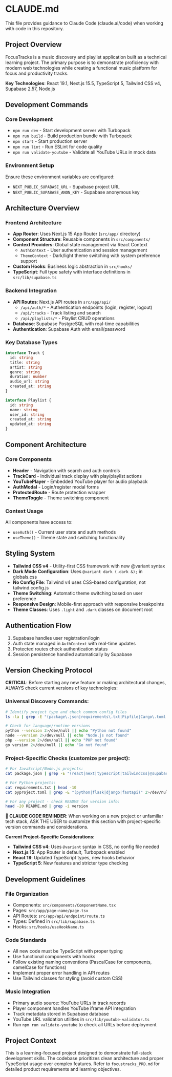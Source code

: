 # CLAUDE.md

This file provides guidance to Claude Code (claude.ai/code) when working with code in this repository.

## Project Overview

FocusTracks is a music discovery and playlist application built as a technical learning project. The primary purpose is to demonstrate proficiency with modern web technologies while creating a functional music platform for focus and productivity tracks.

**Key Technologies**: React 19.1, Next.js 15.5, TypeScript 5, Tailwind CSS v4, Supabase 2.57, Node.js

## Development Commands

### Core Development
- `npm run dev` - Start development server with Turbopack
- `npm run build` - Build production bundle with Turbopack
- `npm start` - Start production server
- `npm run lint` - Run ESLint for code quality
- `npm run validate-youtube` - Validate all YouTube URLs in mock data

### Environment Setup
Ensure these environment variables are configured:
- `NEXT_PUBLIC_SUPABASE_URL` - Supabase project URL
- `NEXT_PUBLIC_SUPABASE_ANON_KEY` - Supabase anonymous key

## Architecture Overview

### Frontend Architecture
- **App Router**: Uses Next.js 15 App Router (`src/app/` directory)
- **Component Structure**: Reusable components in `src/components/`
- **Context Providers**: Global state management via React Context
  - `AuthContext` - User authentication and session management
  - `ThemeContext` - Dark/light theme switching with system preference support
- **Custom Hooks**: Business logic abstraction in `src/hooks/`
- **TypeScript**: Full type safety with interface definitions in `src/lib/supabase.ts`

### Backend Integration
- **API Routes**: Next.js API routes in `src/app/api/`
  - `/api/auth/*` - Authentication endpoints (login, register, logout)
  - `/api/tracks` - Track listing and search
  - `/api/playlists/*` - Playlist CRUD operations
- **Database**: Supabase PostgreSQL with real-time capabilities
- **Authentication**: Supabase Auth with email/password

### Key Database Types
```typescript
interface Track {
  id: string
  title: string
  artist: string
  genre: string
  duration: number
  audio_url: string
  created_at: string
}

interface Playlist {
  id: string
  name: string
  user_id: string
  created_at: string
  updated_at: string
}
```

## Component Architecture

### Core Components
- **Header** - Navigation with search and auth controls
- **TrackCard** - Individual track display with play/playlist actions
- **YouTubePlayer** - Embedded YouTube player for audio playback
- **AuthModal** - Login/register modal forms
- **ProtectedRoute** - Route protection wrapper
- **ThemeToggle** - Theme switching component

### Context Usage
All components have access to:
- `useAuth()` - Current user state and auth methods
- `useTheme()` - Theme state and switching functionality

## Styling System

- **Tailwind CSS v4** - Utility-first CSS framework with new @variant syntax
- **Dark Mode Configuration**: Uses `@variant dark (.dark &);` in globals.css
- **No Config File**: Tailwind v4 uses CSS-based configuration, not tailwind.config.js
- **Theme Switching**: Automatic theme switching based on user preference
- **Responsive Design**: Mobile-first approach with responsive breakpoints
- **Theme Classes**: Uses `.light` and `.dark` classes on document root

## Authentication Flow

1. Supabase handles user registration/login
2. Auth state managed in `AuthContext` with real-time updates
3. Protected routes check authentication status
4. Session persistence handled automatically by Supabase

## Version Checking Protocol

**CRITICAL**: Before starting any new feature or making architectural changes, ALWAYS check current versions of key technologies:

### Universal Discovery Commands:
```bash
# Identify project type and check common config files
ls -la | grep -E "(package\.json|requirements\.txt|Pipfile|Cargo\.toml|go\.mod|composer\.json)"

# Check for language/runtime versions
python --version 2>/dev/null || echo "Python not found"
node --version 2>/dev/null || echo "Node.js not found"
php --version 2>/dev/null || echo "PHP not found"
go version 2>/dev/null || echo "Go not found"
```

### Project-Specific Checks (customize per project):
```bash
# For JavaScript/Node.js projects:
cat package.json | grep -E "(react|next|typescript|tailwindcss|@supabase)"

# For Python projects:
cat requirements.txt | head -10
cat pyproject.toml | grep -E "(python|flask|django|fastapi)" 2>/dev/null

# For any project - check README for version info:
head -20 README.md | grep -i version
```

**🚨 CLAUDE CODE REMINDER**: When working on a new project or unfamiliar tech stack, ASK THE USER to customize this section with project-specific version commands and considerations.

**Current Project-Specific Considerations:**
- **Tailwind CSS v4**: Uses `@variant` syntax in CSS, no config file needed
- **Next.js 15**: App Router is default, Turbopack enabled
- **React 19**: Updated TypeScript types, new hooks behavior
- **TypeScript 5**: New features and stricter type checking

## Development Guidelines

### File Organization
- Components: `src/components/ComponentName.tsx`
- Pages: `src/app/page-name/page.tsx`
- API Routes: `src/app/api/endpoint/route.ts`
- Types: Defined in `src/lib/supabase.ts`
- Hooks: `src/hooks/useHookName.ts`

### Code Standards
- All new code must be TypeScript with proper typing
- Use functional components with hooks
- Follow existing naming conventions (PascalCase for components, camelCase for functions)
- Implement proper error handling in API routes
- Use Tailwind classes for styling (avoid custom CSS)

### Music Integration
- Primary audio source: YouTube URLs in track records
- Player component handles YouTube iframe API integration
- Track metadata stored in Supabase database
- YouTube URL validation utilities in `src/lib/youtube-validator.ts`
- Run `npm run validate-youtube` to check all URLs before deployment

## Project Context

This is a learning-focused project designed to demonstrate full-stack development skills. The codebase prioritizes clean architecture and proper TypeScript usage over complex features. Refer to `focustracks_PRD.md` for detailed product requirements and learning objectives.